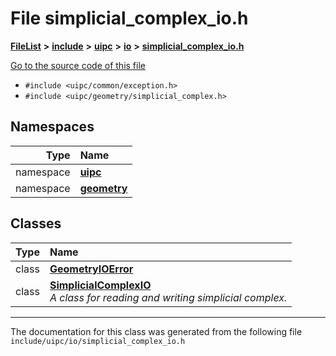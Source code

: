 

# File simplicial\_complex\_io.h



[**FileList**](files.md) **>** [**include**](dir_d44c64559bbebec7f509842c48db8b23.md) **>** [**uipc**](dir_9f30510905f1286cc334e7ecdb1aceca.md) **>** [**io**](dir_852854ea57a318f61c10cfed1155dbd7.md) **>** [**simplicial\_complex\_io.h**](simplicial__complex__io_8h.md)

[Go to the source code of this file](simplicial__complex__io_8h_source.md)



* `#include <uipc/common/exception.h>`
* `#include <uipc/geometry/simplicial_complex.h>`













## Namespaces

| Type | Name |
| ---: | :--- |
| namespace | [**uipc**](namespaceuipc.md) <br> |
| namespace | [**geometry**](namespaceuipc_1_1geometry.md) <br> |


## Classes

| Type | Name |
| ---: | :--- |
| class | [**GeometryIOError**](classuipc_1_1geometry_1_1_geometry_i_o_error.md) <br> |
| class | [**SimplicialComplexIO**](classuipc_1_1geometry_1_1_simplicial_complex_i_o.md) <br>_A class for reading and writing simplicial complex._  |



















































------------------------------
The documentation for this class was generated from the following file `include/uipc/io/simplicial_complex_io.h`

